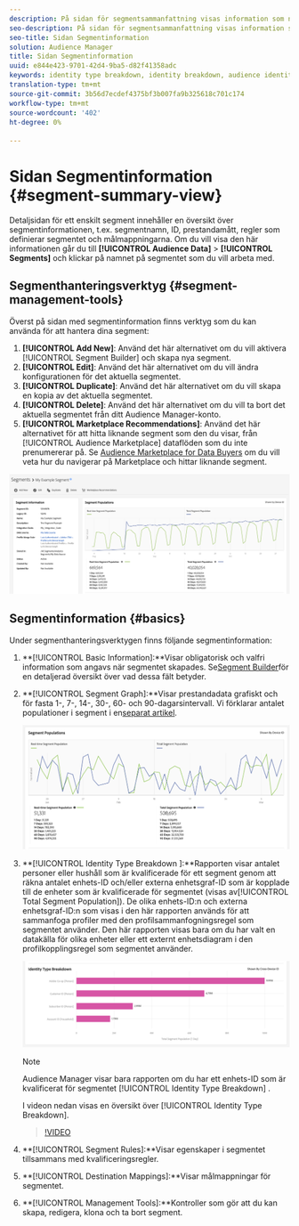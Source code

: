 ```yaml
---
description: På sidan för segmentsammanfattning visas information som namn, egenskaper i segmentet, regler, prestandadata och målmappningsinformation.
seo-description: På sidan för segmentsammanfattning visas information som namn, egenskaper i segmentet, regler, prestandadata och målmappningsinformation.
seo-title: Sidan Segmentinformation
solution: Audience Manager
title: Sidan Segmentinformation
uuid: e844e423-9701-42d4-9ba5-d82f41358adc
keywords: identity type breakdown, identity breakdown, audience identity reporting, cross-device, cross-device ID, device ID
translation-type: tm+mt
source-git-commit: 3b56d7ecdef4375bf3b007fa9b325618c701c174
workflow-type: tm+mt
source-wordcount: '402'
ht-degree: 0%

---
```



# Sidan Segmentinformation {#segment-summary-view}

Detaljsidan för ett enskilt segment innehåller en översikt över segmentinformationen, t.ex. segmentnamn, ID, prestandamått, regler som definierar segmentet och målmappningarna. Om du vill visa den här informationen går du till **[!UICONTROL Audience Data]** > **[!UICONTROL Segments]** och klickar på namnet på segmentet som du vill arbeta med.

## Segmenthanteringsverktyg {#segment-management-tools}

Överst på sidan med segmentinformation finns verktyg som du kan använda för att hantera dina segment:

1. **[!UICONTROL Add New]**: Använd det här alternativet om du vill aktivera [!UICONTROL Segment Builder] och skapa nya segment.
2. **[!UICONTROL Edit]**: Använd det här alternativet om du vill ändra konfigurationen för det aktuella segmentet.
3. **[!UICONTROL Duplicate]**: Använd det här alternativet om du vill skapa en kopia av det aktuella segmentet.
4. **[!UICONTROL Delete]**: Använd det här alternativet om du vill ta bort det aktuella segmentet från ditt Audience Manager-konto.
5. **[!UICONTROL Marketplace Recommendations]**: Använd det här alternativet för att hitta liknande segment som den du visar, från [!UICONTROL Audience Marketplace] dataflöden som du inte prenumererar på. Se [Audience Marketplace for Data Buyers](../audience-marketplace/marketplace-data-buyers/marketplace-data-buyers.md) om du vill veta hur du navigerar på Marketplace och hittar liknande segment.

![grundläggande segmentinformation](assets/basic-segment-information.png)

## Segmentinformation {#basics}

Under segmenthanteringsverktygen finns följande segmentinformation:

1. **[!UICONTROL Basic Information]:**Visar obligatorisk och valfri information som angavs när segmentet skapades. Se[Segment Builder](segment-builder.md)för en detaljerad översikt över vad dessa fält betyder.
2. **[!UICONTROL Segment Graph]:**Visar prestandadata grafiskt och för fasta 1-, 7-, 14-, 30-, 60- och 90-dagarsintervall. Vi förklarar antalet populationer i segment i en[separat artikel](../../features/segments/segment-builder-data.md).

   ![segment-graph](assets/segment-graph.png)

3. **[!UICONTROL Identity Type Breakdown ]:**Rapporten visar antalet personer eller hushåll som är kvalificerade för ett segment genom att räkna antalet enhets-ID och/eller externa enhetsgraf-ID som är kopplade till de enheter som är kvalificerade för segmentet (visas av[!UICONTROL Total Segment Population]). De olika enhets-ID:n och externa enhetsgraf-ID:n som visas i den här rapporten används för att sammanfoga profiler med den profilsammanfogningsregel som segmentet använder. Den här rapporten visas bara om du har valt en datakälla för olika enheter eller ett externt enhetsdiagram i den profilkopplingsregel som segmentet använder.

   ![segment-graph](assets/segment-type.png)

   >[!NOTE]
   >
   >Audience Manager visar bara rapporten om du har ett enhets-ID som är kvalificerat för segmentet [!UICONTROL Identity Type Breakdown] .

   I videon nedan visas en översikt över [!UICONTROL Identity Type Breakdown].
   >[!VIDEO](https://video.tv.adobe.com/v/27977/)

4. **[!UICONTROL Segment Rules]:**Visar egenskaper i segmentet tillsammans med kvalificeringsregler.
5. **[!UICONTROL Destination Mappings]:**Visar målmappningar för segmentet.
6. **[!UICONTROL Management Tools]:**Kontroller som gör att du kan skapa, redigera, klona och ta bort segment.